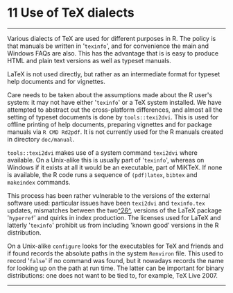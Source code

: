 # 11 Use of TeX dialects

---

Various dialects of TeX are used for different purposes in R. The policy
is that manuals be written in '`texinfo`', and for convenience
the main and Windows FAQs are also. This has the advantage that is is
easy to produce HTML and plain text versions as well as typeset manuals.

LaTeX is not used directly, but rather as an intermediate format for
typeset help documents and for vignettes.

Care needs to be taken about the assumptions made about the R user's
system: it may not have either '`texinfo`' or a TeX system
installed. We have attempted to abstract out the cross-platform
differences, and almost all the setting of typeset documents is done by
`tools::texi2dvi`. This is used for offline printing of help documents,
preparing vignettes and for package manuals via `R CMD Rd2pdf`. It is
not currently used for the R manuals created in directory
`doc/manual`.

`tools::texi2dvi` makes use of a system command `texi2dvi` where
available. On a Unix-alike this is usually part of '`texinfo`',
whereas on Windows if it exists at all it would be an executable, part
of MiKTeX. If none is available, the R code runs a sequence of
`(pdf)latex`, `bibtex` and `makeindex` commands.

This process has been rather vulnerable to the versions of the external
software used: particular issues have been `texi2dvi` and
`texinfo.tex` updates, mismatches between the
two[^26^](#FOOT26), versions of the LaTeX package
'`hyperref`' and quirks in index production. The licenses used
for LaTeX and latterly '`texinfo`' prohibit us from including
'known good' versions in the R distribution.

On a Unix-alike `configure` looks for the executables for TeX and
friends and if found records the absolute paths in the system
`Renviron` file. This used to record '`false`' if no
command was found, but it nowadays records the name for looking up on
the path at run time. The latter can be important for binary
distributions: one does not want to be tied to, for example, TeX Live 2007.

---
